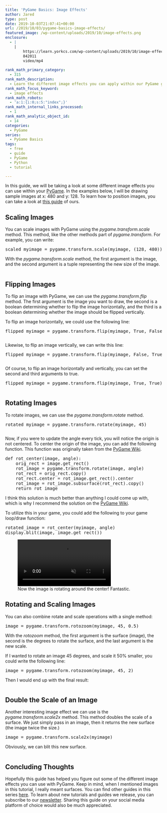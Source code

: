 ```yaml
---
title: 'PyGame Basics: Image Effects'
author: Jared
type: post
date: 2019-10-03T21:07:41+00:00
url: /2019/10/03/pygame-basics-image-effects/
featured_image: /wp-content/uploads/2019/10/image-effects.png
enclosure:
  - |
    |
        https://learn.yorkcs.com/wp-content/uploads/2019/10/image-effects.mp4
        842011
        video/mp4
        
rank_math_primary_category:
  - 315
rank_math_description:
  - Learn the different image effects you can apply within our PyGame game. Get started with this bite-sized guide, and start builing the game of your dreams.
rank_math_focus_keyword:
  - image effects
rank_math_robots:
  - 'a:1:{i:0;s:5:"index";}'
rank_math_internal_links_processed:
  - 1
rank_math_analytic_object_id:
  - 14
categories:
  - PyGame
series:
  - PyGame Basics
tags:
  - free
  - guide
  - PyGame
  - Python
  - tutorial

---
```

In this guide, we will be taking a look at some different image effects you can use within your [PyGame][1]. In the examples below, I will be drawing sample images at x: 480 and y: 128. To learn how to position images, you can take a look at [this guide][2] of ours.

## Scaling Images

You can scale images with PyGame using the _pygame.transform.scale_ method. This method, like the other methods part of _pygame.transform_. For example, you can write:

<pre class="EnlighterJSRAW" data-enlighter-language="python" data-enlighter-theme="" data-enlighter-highlight="" data-enlighter-linenumbers="" data-enlighter-lineoffset="" data-enlighter-title="" data-enlighter-group="">scaled_myimage = pygame.transform.scale(myimage, (128, 480))</pre>

With the _pygame.transform.scale_ method, the first argument is the image, and the second argument is a tuple representing the new size of the image.<figure class="wp-block-image">

<img src="https://learn.yorkcs.com/wp-content/uploads/2019/10/Screenshot_20191002_140310-700x551.png" alt="" class="wp-image-7934" /> </figure> 

## Flipping Images

To flip an image with PyGame, we can use the _pygame.transform.flip_ method. The first argument is the image you want to draw, the second is a boolean determining whether to flip the image horizontally, and the third is a boolean determining whether the image should be flipped vertically.

To flip an image horizontally, we could use the following line:

<pre class="EnlighterJSRAW" data-enlighter-language="python" data-enlighter-theme="" data-enlighter-highlight="" data-enlighter-linenumbers="" data-enlighter-lineoffset="" data-enlighter-title="" data-enlighter-group="">flipped_myimage = pygame.transform.flip(myimage, True, False)</pre><figure class="wp-block-image">

<img src="https://learn.yorkcs.com/wp-content/uploads/2019/10/Screenshot_20191002_141153-700x551.png" alt="" class="wp-image-7937" /> </figure> 

Likewise, to flip an image vertically, we can write this line:

<pre class="EnlighterJSRAW" data-enlighter-language="python" data-enlighter-theme="" data-enlighter-highlight="" data-enlighter-linenumbers="" data-enlighter-lineoffset="" data-enlighter-title="" data-enlighter-group="">flipped_myimage = pygame.transform.flip(myimage, False, True)</pre><figure class="wp-block-image">

<img src="https://learn.yorkcs.com/wp-content/uploads/2019/10/Screenshot_20191002_141646-700x551.png" alt="" class="wp-image-7941" /> </figure> 

Of course, to flip an image horizontally and vertically, you can set the second and third arguments to true.

<pre class="EnlighterJSRAW" data-enlighter-language="python" data-enlighter-theme="" data-enlighter-highlight="" data-enlighter-linenumbers="" data-enlighter-lineoffset="" data-enlighter-title="" data-enlighter-group="">flipped_myimage = pygame.transform.flip(myimage, True, True)</pre><figure class="wp-block-image">

<img src="https://learn.yorkcs.com/wp-content/uploads/2019/10/Screenshot_20191002_141531-700x552.png" alt="" class="wp-image-7940" /> </figure> 

## Rotating Images

To rotate images, we can use the _pygame.transform.rotate_ method.

<pre class="EnlighterJSRAW" data-enlighter-language="python" data-enlighter-theme="" data-enlighter-highlight="" data-enlighter-linenumbers="" data-enlighter-lineoffset="" data-enlighter-title="" data-enlighter-group="">rotated_myimage = pygame.transform.rotate(myimage, 45)</pre><figure class="wp-block-image">

<img src="https://learn.yorkcs.com/wp-content/uploads/2019/10/Screenshot_20191002_143126-700x554.png" alt="" class="wp-image-7946" /> </figure> 

Now, if you were to update the angle every tick, you will notice the origin is not centered. To center the origin of the image, you can add the following function. This function was originally taken from the [PyGame Wiki][3].

<pre class="EnlighterJSRAW" data-enlighter-language="python" data-enlighter-theme="" data-enlighter-highlight="" data-enlighter-linenumbers="" data-enlighter-lineoffset="" data-enlighter-title="" data-enlighter-group="">def rot_center(image, angle):
    orig_rect = image.get_rect()
    rot_image = pygame.transform.rotate(image, angle)
    rot_rect = orig_rect.copy()
    rot_rect.center = rot_image.get_rect().center
    rot_image = rot_image.subsurface(rot_rect).copy()
    return rot_image</pre>

I think this solution is much better than anything I could come up with, which is why I recommend the solution on the [PyGame Wiki][3].

To utilize this in your game, you could add the following to your game loop/draw function:

<pre class="EnlighterJSRAW" data-enlighter-language="python" data-enlighter-theme="" data-enlighter-highlight="" data-enlighter-linenumbers="" data-enlighter-lineoffset="" data-enlighter-title="" data-enlighter-group="">rotated_image = rot_center(myimage, angle)
display.blit(image, image.get_rect())</pre><figure class="wp-block-video"><video autoplay loop muted src="https://learn.yorkcs.com/wp-content/uploads/2019/10/image-effects.mp4"></video><figcaption>Now the image is rotating around the center! Fantastic.</figcaption></figure> 

## Rotating and Scaling Images

You can also combine rotate and scale operations with a single method:

<pre class="EnlighterJSRAW" data-enlighter-language="python" data-enlighter-theme="" data-enlighter-highlight="" data-enlighter-linenumbers="" data-enlighter-lineoffset="" data-enlighter-title="" data-enlighter-group="">image = pygame.transform.rotozoom(myimage, 45, 0.5)</pre>

With the _rotozoom_ method, the first argument is the surface (image), the second is the degrees to rotate the surface, and the last argument is the new scale.

If I wanted to rotate an image 45 degrees, and scale it 50% smaller, you could write the following line:

<pre class="EnlighterJSRAW" data-enlighter-language="python" data-enlighter-theme="" data-enlighter-highlight="" data-enlighter-linenumbers="" data-enlighter-lineoffset="" data-enlighter-title="" data-enlighter-group="">image = pygame.transform.rotozoom(myimage, 45, 2)</pre>

Then I would end up with the final result:<figure class="wp-block-image">

<img src="https://learn.yorkcs.com/wp-content/uploads/2019/10/Screenshot_20191003_134236-700x551.png" alt="" class="wp-image-8001" /> </figure> 

## Double the Scale of an Image

Another interesting image effect we can use is the _pygame.transform.scale2x_ method. This method doubles the scale of a surface. We just simply pass in an image, then it returns the new surface (the image twice the size.)

<pre class="EnlighterJSRAW" data-enlighter-language="python" data-enlighter-theme="" data-enlighter-highlight="" data-enlighter-linenumbers="" data-enlighter-lineoffset="" data-enlighter-title="" data-enlighter-group="">image = pygame.transform.scale2x(myimage)</pre>

Obviously, we can blit this new surface.<figure class="wp-block-image">

<img src="https://learn.yorkcs.com/wp-content/uploads/2019/10/Screenshot_20191003_135025-700x549.png" alt="" class="wp-image-8003" /> </figure> 

## Concluding Thoughts

Hopefully this guide has helped you figure out some of the different image effects you can use with PyGame. Keep in mind, when I mentioned images in this tutorial, I really meant surfaces. You can find other guides in this series [here][4]. To learn about new tutorials and guides we release, you can subscribe to our [newsletter][5]. Sharing this guide on your social media platform of choice would also be much appreciated.

 [1]: https://pygame.org
 [2]: https://learn.yorkcs.com/2019/10/02/pygame-basics-drawing-images/
 [3]: https://www.pygame.org/wiki/RotateCenter?parent=CookBook
 [4]: https://learn.yorkcs.com/category/tutorials/gamedev/pygame/pygame-basics/
 [5]: https://learn.yorkcs.com/newsletter